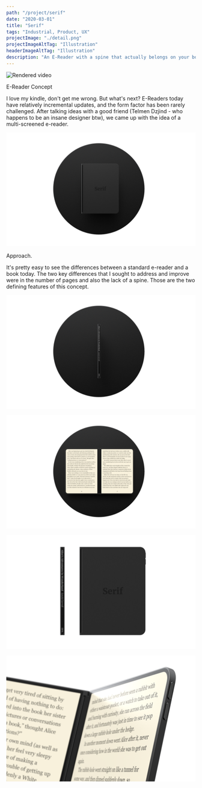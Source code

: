 ```yaml
---
path: "/project/serif"
date: "2020-03-01"
title: "Serif"
tags: "Industrial, Product, UX"
projectImage: "./detail.png"
projectImageAltTag: "Illustration"
headerImageAltTag: "Illustration"
description: "An E-Reader with a spine that actually belongs on your bookshelf."
---
```


![Rendered video](./render.gif)

<div class="project-sub-head">
    <p class="project-sub-title">
        E-Reader Concept
    </p>
    <p class="project-description">
        I love my kindle, don't get me wrong. But what's next? E-Readers today have relatively incremental updates, and the form factor has been rarely challenged. After talking ideas with a good friend (Telmen Dzjind - who happens to be an insane designer btw), we came up with the idea of a multi-screened e-reader.
    </p>
</div>

![Front closed view of e-reader](./front.png)

<div class="project-sub-head">
    <p class="project-sub-title">
        Approach.
    </p>
    <p class="project-description">
        It's pretty easy to see the differences between a standard e-reader and a book today. The two key differences that I sought to address and improve were in the number of pages and also the lack of a spine. Those are the two defining features of this concept. 
    </p>
</div>

![Side view of spine](./side.png)

![Open view of the e-reader](./open.png)

![Side and spine view](./front-and-side.png)

![Detail view of the e-reader](./detail.png)
